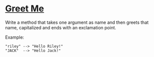 # [Greet Me](https://www.codewars.com/kata/535474308bb336c9980006f2) #

Write a method that takes one argument as name and then greets that name, capitalized and ends with an exclamation point.

Example:

    "riley" --> "Hello Riley!"
    "JACK"  --> "Hello Jack!"
